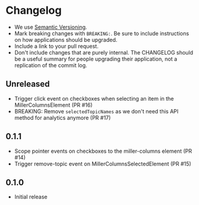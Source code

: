# Changelog

- We use [Semantic Versioning](https://semver.org/spec/v2.0.0.html).
- Mark breaking changes with `BREAKING:`. Be sure to include instructions on
  how applications should be upgraded.
- Include a link to your pull request.
- Don't include changes that are purely internal. The CHANGELOG should be a
  useful summary for people upgrading their application, not a replication
  of the commit log.

## Unreleased

- Trigger click event on checkboxes when selecting an item in the MillerColumnsElement (PR #16)
- BREAKING: Remove `selectedTopicNames` as we don't need this API method for analytics anymore (PR #17)

## 0.1.1

- Scope pointer events on checkboxes to the miller-columns element (PR #14)
- Trigger remove-topic event on MillerColumnsSelectedElement (PR #15)

## 0.1.0

- Initial release
